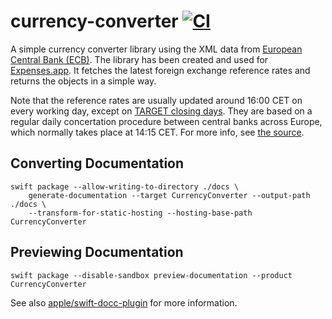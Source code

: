 # currency-converter [![CI](https://github.com/pixyzehn/currency-converter/actions/workflows/ci.yml/badge.svg)](https://github.com/pixyzehn/currency-converter/actions/workflows/ci.yml)

A simple currency converter library using the XML data from [European Central Bank (ECB)](https://www.ecb.europa.eu/home/html/index.en.html). The library has been created and used for [Expenses.app](https://getexpenses.app). It fetches the latest foreign exchange reference rates and returns the objects in a simple way.

Note that the reference rates are usually updated around 16:00 CET on every working day, except on [TARGET closing days](https://www.ecb.europa.eu/services/contacts/working-hours/html/index.en.html). They are based on a regular daily concertation procedure between central banks across Europe, which normally takes place at 14:15 CET. For more info, see [the source](https://www.ecb.europa.eu/stats/policy_and_exchange_rates/euro_reference_exchange_rates/html/index.en.html).

## Converting Documentation

```shell
swift package --allow-writing-to-directory ./docs \
    generate-documentation --target CurrencyConverter --output-path ./docs \
    --transform-for-static-hosting --hosting-base-path CurrencyConverter
```

## Previewing Documentation

```shell
swift package --disable-sandbox preview-documentation --product CurrencyConverter
```

See also [apple/swift-docc-plugin](https://github.com/apple/swift-docc-plugin) for more information.
